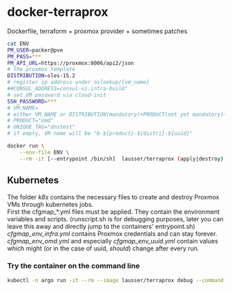 # docker-terraprox
Dockerfile, terraform + proxmox provider + sometimes patches

```bash
cat ENV
PM_USER=packer@pve
PM_PASS=***
PM_API_URL=https://proxmox:8006/api2/json
# the proxmox template
DISTRIBUTION=sles-15.2
# register ip address under nslookup/{vm_name}
##CONSUL_ADDRESS=consul-ui.infra-build"
# set VM password via cloud-init
SSH_PASSWORD=***
# VM_NAME=
# either VM_NAME or DISTRIBUTION(mandatory)+PRODUCT(not yet mandatory)+UNIQUE_TAG
# PRODUCT="omd"
# UNIQUE_TAG="dnstest"
# if empty, VM name will be "b-${product}-${distri}-${uuid}"

docker run \
    --env-file ENV \
    --rm -it [--entrypoint /bin/sh]  lausser/terraprox (apply|destroy)

```

## Kubernetes

The folder *k8s* contains the necessary files to create and destroy Proxmox VMs through kubernetes jobs.  
First the cfgmap_*.yml files must be applied. They contain the environment variables and scripts. (runscript.sh is for debugging purposes, later you can leave this away and directly jump to the containers' entrypoint.sh)  
*cfgmap_env_infra.yml* contains Proxmox credentials and can stay forever. *cfgmap_env_omd.yml* and especially *cfgmap_env_uuid.yml* contain values which might (or in the case of uuid, *should*) change after every run.

### Try the container on the command line
```bash
kubectl -n argo run -it --rm --image lausser/terraprox debug --command /bin/bash
```

